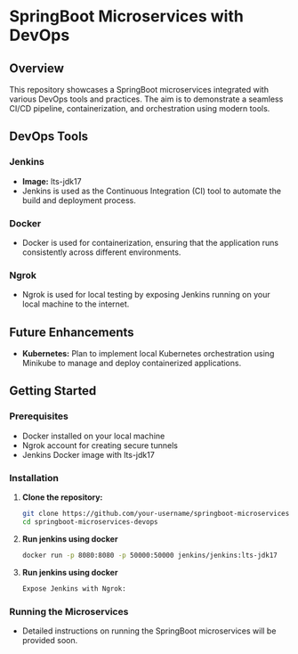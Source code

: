 # SpringBoot Microservices with DevOps

## Overview
This repository showcases a SpringBoot microservices integrated with various DevOps tools and practices. The aim is to demonstrate a seamless CI/CD pipeline, containerization, and orchestration using modern tools.

## DevOps Tools

### Jenkins
- **Image:** lts-jdk17
- Jenkins is used as the Continuous Integration (CI) tool to automate the build and deployment process.

### Docker
- Docker is used for containerization, ensuring that the application runs consistently across different environments.

### Ngrok
- Ngrok is used for local testing by exposing Jenkins running on your local machine to the internet.

## Future Enhancements
- **Kubernetes:** Plan to implement local Kubernetes orchestration using Minikube to manage and deploy containerized applications.

## Getting Started

### Prerequisites
- Docker installed on your local machine
- Ngrok account for creating secure tunnels
- Jenkins Docker image with lts-jdk17

### Installation

1. **Clone the repository:**
   ```bash
   git clone https://github.com/your-username/springboot-microservices-devops.git
   cd springboot-microservices-devops
2. **Run jenkins using docker**
   ```bash
   docker run -p 8080:8080 -p 50000:50000 jenkins/jenkins:lts-jdk17
3. **Run jenkins using docker**
   ```bash
   Expose Jenkins with Ngrok:


### Running the Microservices
- Detailed instructions on running the SpringBoot microservices will be provided soon.


